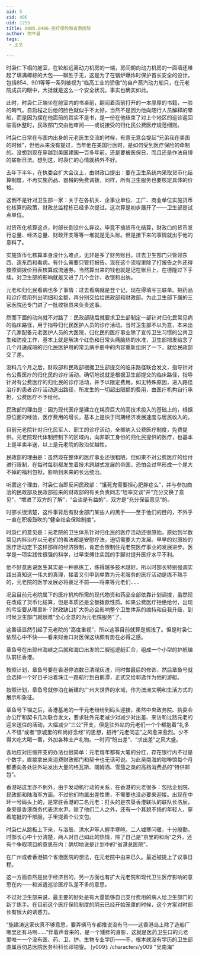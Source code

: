 ```yaml
---
aid: 5
zid: 406
uid: 1255
title: 0005.0406-医疗保险和省港医院
author: 吹牛者
tags: 
 - 正文

---
```




  时袅仁下榻的舱室，在轮船远离动力机房的一端，房间朝向动力机房的一面墙还堆起了填满椰棕的大包——聊胜于无，这是为了在锅炉爆炸时保护首长安全的设计。包括854、901等等一系列被视为“临高工业的骄傲”的自产蒸汽动力船只，在元老院成员的眼中，大抵就是这么一个安全状况，事实也确实如此。

  此时，时袅仁正端坐在舱室内的书桌前，翻阅着面前打开的一本厚厚的书籍，一脸的晦气。自启程之后他的脸色就似乎不太好，当然不是因为他向随行人员解释的晕船，而是因为摆在他面前的其实不是书，是一份在他结束了对上个地区的巡诊返回临高休整时，民政部门交由他审阅——或说接受的归化民公费医疗规范细则。

  时袅仁日常在与国内出身的元老医生交流的时候，有意无意会提起“兄弟我在美国的时候”，但他从来没有提过，当年他在美国行医时，是如何受到医疗保险的牵制的。没想到现在穿越到美国建国一百多年前，还是要被医保日，而且还是作法自缚的崭新日法。想到这，时袅仁的心情就格外不好。

  去年下半年，在执委会扩大会议上，由财政口提出：要在卫生系统内采取货币化结算制度，不再实施药品、器械的免费调拨，同样，所有卫生服务也要核定具体的价格。

  这倒不是针对卫生部一家：关于在各机关、企事业单位、工厂、商业单位实施货币化核算的政策，财政总监程栋已经多次提过。这次算是初步展开了——卫生部是试点单位。

  对货币化核算这点，时部长倒没什么异议。毕竟不搞货币化结算，财政口的货币发行总量、经济总量、财政开支等等一堆就是无头账。但是接下来的事情就出乎他的意料了。

  实施货币化核算本身没什么难点，无非是多了财务账目。过去卫生部门只管领东西、造东西和看病。有什么需要只管打报告。现在这个流程里除了打报告之外还得按照调拨价目表核算成流通券。当然算出来的钱也就是记在账目上，在德隆过下手续。对卫生部的影响就是又进了几个会计、收银和出纳。

  元老和归化民看病也多了事情：过去看病就是登个记，现在得填写三联单。把药品和诊疗费用列出明细和金额，再分别交给给民政部和财政部。为此卫生部下属的三家医院还专门进了一批收银员来负责这事。

  然而下面的动向就不对路了：民政部随后就要求卫生部制定一部针对归化民常见病的临床路径，用于指导归化民医护人员的诊疗活动。当时卫生部不以为意，本来出了几家配备元老医护人员的大医院，归化民的医疗事业除了宣传卫生习惯的公共卫生和防疫工作，基本上就是解决个红伤和日常头痛脑热的水准，卫生部把发给念了几个月速成班的归化民医护用的常见病手册中的内容重新组织了一下，就给民政部交了差。

  没料几个月之后，财政部和民政部根据卫生部提交的临床路径联合发文，指导针对有公费医疗的归化民的诊疗活动。确切地说就是根据卫生部提交的临床路径，指导针对有公费医疗的归化民的诊疗活动，并予以限定费用。如无特殊原因，进入路径治疗的患者诊疗活动退出路径，所发生的一切超出限额的费用，由医疗机构自行承担，公费医疗不予给付。

  民政部的理由是：因为现代医疗是建立在耗资巨大的高技术投入的基础上的，根据原位面的经验，医疗费用的增长，基本上是快于同期经济发展速度与居民收入的。

  目前元老院针对归化民军人、职工的诊疗活动，全部纳入公费医疗制度，免费提供。元老院现代体制控制下的区域内，向非职工身份的归化民提供的医疗，也基本上是半卖半送，以上是元老院的政治优越性。

  民政部的理由是：虽然现在整体的医疗事业还很粗陋，但如果不对公费医疗的给付进行限制，在每时每刻都发生着技术跨越式发展的帝国，恐怕会过早形成一个尾大不掉的福利包袱，影响到未来的长远统治。

  听罢这个理由，时袅仁当即反问民政部：“饿死鬼需要担心肥胖症么”，并与参加商洽的民政部及民政部拉来的财政部的有关负责同志“坦率交谈”并“充分交换了意见”，“增进了双方的了解”，“会谈是有益的”，双方是“充分保留意见”的。

  时部长很清楚，这件事背后有财金部门某些人的黑手——至于他们的目的，不外乎一直在积极鼓吹的“健全社会保险制度”。

  时袅仁的意见是：元老院的卫生体系针对归化民的医疗活动还很原始，原始到半数常见内科治疗以元老们的看法都是安慰疗法，迫切需要大力发展。早早的对原始的医疗活动定下这样那样的经济限制，肯定会限制住元老院医疗事业的发展进步。医学是一项实践性很强的科学，过早束缚住实践的手脚对提升医疗水平不利。

  他不好意思说医生其实是一种熟练工，练得越多技术越好。所以时部长特别强调实践出真知这一伟大的真理，接着又引申到单靠为元老服务的医疗活动是练不熟手的，元老院的医学发展必将裹足不前——将来等元老们……

  况且目前元老院属下的医疗机构所需的现代物资和药品全部依靠计划调拨，虽然现在改成了货币化结算，但是本质还是全额拨款性质。如果公费医疗拒绝给付，出现的亏空要从哪里补？财政缺口扩大势必会影响整个卫生体系的维持和自我升级，到时候卫生部门就很难“全心全意的为元老院服务”了。

  这番话显然引起了元老院的“高度重视”，所以这事目前就算是搁浅了。但是时袅仁依然心中不快——看来财金口对医保这块颇有势在必得之感。

  章鱼号在出琼州海峡之后就和海口出发的二艘巡逻艇汇合，组成一个小型的护航编队前往香港。

  按照计划，章鱼号要在香港停泊数日清理灰渣，同时做最后的修饰，然后章鱼号就会选择一个好日子沿着珠江一路航行到白鹅潭，正式交给郭逸作为他的游艇。

  按照计划，章鱼号就停泊在新建的广州大世界的水域，作为澳洲文明和生活方式的展示和象征。

  章鱼号下锚之后，香港基地的一干元老纷纷到码头迎接，虽然中央政务院、执委会办公厅和契卡几次联合发文，要求驻外元老减少对减少对出差、来访和过路元老的迎来送往的活动，大幅减少“三公”开支，但是驻外站的元老们一个个都抱着“礼多人不怪”或者“京城里的和尚好念经”的思想，招待“元老同志”之风愈来愈烈。少不得大吃大喝一番，外加各种土产礼物。一时间“盼出差”、“求出差”之风大盛。

  各地应对压缩开支的办法也很简单：元老每年都有大笔的分红，存在银行内不过是个数字，直接拿出来消费财政部门和契卡也无话可说。为此吴南海的咖啡馆每个月都要向各处驻外站发出大量的格瓦斯、朗姆酒、雪茄之类的高档消费品的“特供邮包”。

  香港站这里亦不例外，由于发动机行动的关系，在香港的元老很多：包括企划院、民政部和陆海军方面。不过他们均属出差性质，不需要也没必要来迎接。出现在中环一号码头上的，是常驻香港的二名元老：打头的是农垦香港联队的联队长洛辰，身旁是香港商务代表洪水尹。除了他们二人之外，还有一个其貌不扬的年轻人，穿着笔挺的干部服，手里提着个公文包。

  时袅仁从跳板上下来，与洛辰、洪水尹等人握手寒暄。二人嘘寒问暖，十分殷勤。时部长心中十分清楚，两人对自己如此的热情，除了自己是“京里的和尚”之外，还有个争取项目的意思在内：确切地说是计划中的“省港总医院”。

  在广州或者香港搞个省港医院的想法，在元老院中由来已久。最近被提上了议事日程。

  这一方面自然是出于经济目的，另一方面也有扩大元老院和现代卫生医疗影响的意思在内——和派遣巡诊医疗队差不多的意思。

  不过对卫生部来说，最主要的好处是有大量能够自己支付费用的病人给卫生部门的新丁练手。在目前这个医疗保险制度的阴云已经开始笼罩的时候，这个方案对时部长有很大的诱惑力。

  “施建涛这家伙真不够意思，要弄辆马车都推说没有马——这香港岛上除了造船厂哪里还有马啊……”伴着声音来的，是一个矮胖的身影，这就是医药卫生口的元老里唯一一个没有医、药、卫、护、生物专业学历——不，根本就没有学历的卫生部直属百仞总医院医务科科长邓铂鋆。
[y009]: /characters/y009 "吴南海"


